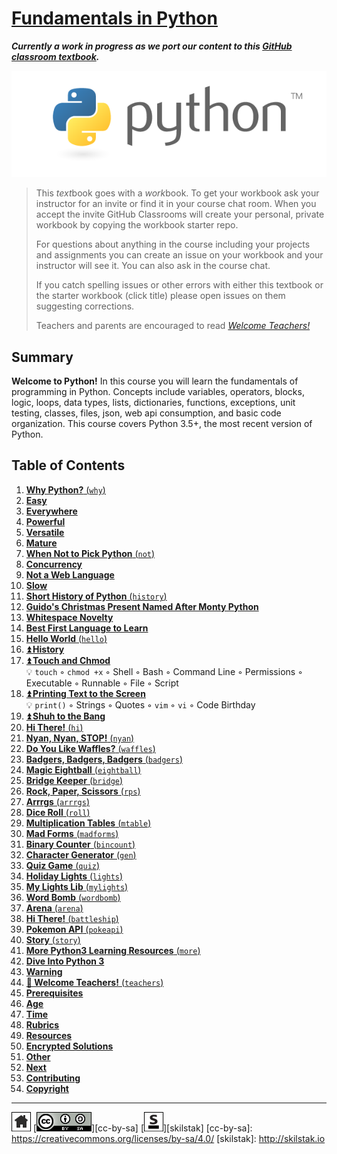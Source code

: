# [Fundamentals in Python][work]
[work]: https://github.com/skilstak/pyfun-work/blob/master/README.md

***Currently a work in progress as we port our content to this [GitHub
classroom textbook][text-work].***

[text-work]: https://blog.skilstak.io/github-as-text-book-and-work-book-828ffada9542#.etr9ts7me

![](/assets/python.png)

> This *text*book goes with a *work*book. To get your workbook ask your
> instructor for an invite or find it in your course chat room.
> When you accept the invite GitHub Classrooms will create your 
> personal, private workbook by copying the workbook starter repo.
> 
> For questions about anything in the course including your projects
> and assignments you can create an issue on your workbook and your
> instructor will see it. You can also ask in the course chat.
> 
> If you catch spelling issues or other errors with either this textbook
> or the starter workbook (click title) please open issues on them
> suggesting corrections.
> 
> Teachers and parents are encouraged to
> read [*Welcome Teachers!*](teachers/README.md)

## Summary

**Welcome to Python!** In this course you will learn the fundamentals
of programming in Python. Concepts include variables, operators,
blocks, logic, loops, data types, lists, dictionaries, functions,
exceptions, unit testing, classes, files, json, web api consumption,
and basic code organization. This course covers Python 3.5+, the most
recent version of Python.

## Table of Contents

1. [**Why Python?** (`why`)](why/README.md)
  1. [**Easy**](why/README.md#easy)
  2. [**Everywhere**](why/README.md#everywhere)
  3. [**Powerful**](why/README.md#powerful)
  4. [**Versatile**](why/README.md#versatile)
  5. [**Mature**](why/README.md#mature)
2. [**When Not to Pick Python** (`not`)](not/README.md)
  1. [**Concurrency**](not/README.md#concurrency)
  2. [**Not a Web Language**](not/README.md#not-a-web-language)
  3. [**Slow**](not/README.md#slow)
3. [**Short History of Python** (`history`)](history/README.md)
  1. [**Guido's Christmas Present Named After Monty Python**](history/README.md#guidos-christmas-present-named-after-monty-python)
  2. [**Whitespace Novelty**](history/README.md#whitespace-novelty)
  3. [**Best First Language to Learn**](history/README.md#best-first-language-to-learn)
4. [**Hello World** (`hello`)](hello/README.md)
  1. [**⏫ History**](hello/README.md#-history)
  2. [**⏫ Touch and Chmod**](hello/README.md#-touch-and-chmod)
      <br>💡 `touch` ◦ `chmod +x` ◦ Shell ◦ Bash ◦ Command Line ◦ Permissions ◦ Executable ◦ Runnable ◦ File ◦ Script
  3. [**⏫ Printing Text to the Screen**](hello/README.md#-printing-text-to-the-screen)
      <br>💡 `print()` ◦ Strings ◦ Quotes ◦ `vim` ◦ `vi` ◦ Code Birthday
  4. [**⏫ Shuh to the Bang**](hello/README.md#-shuh-to-the-bang)
5. [**Hi There!** (`hi`)](hi/README.md)
6. [**Nyan, Nyan, STOP!** (`nyan`)](nyan/README.md)
7. [**Do You Like Waffles?** (`waffles`)](waffles/README.md)
8. [**Badgers, Badgers, Badgers** (`badgers`)](badgers/README.md)
9. [**Magic Eightball** (`eightball`)](eightball/README.md)
10. [**Bridge Keeper** (`bridge`)](bridge/README.md)
11. [**Rock, Paper, Scissors** (`rps`)](rps/README.md)
12. [**Arrrgs** (`arrrgs`)](arrrgs/README.md)
13. [**Dice Roll** (`roll`)](roll/README.md)
14. [**Multiplication Tables** (`mtable`)](mtable/README.md)
15. [**Mad Forms** (`madforms`)](madforms/README.md)
16. [**Binary Counter** (`bincount`)](bincount/README.md)
17. [**Character Generator** (`gen`)](gen/README.md)
18. [**Quiz Game** (`quiz`)](quiz/README.md)
19. [**Holiday Lights** (`lights`)](lights/README.md)
20. [**My Lights Lib** (`mylights`)](mylights/README.md)
21. [**Word Bomb** (`wordbomb`)](wordbomb/README.md)
22. [**Arena** (`arena`)](arena/README.md)
23. [**Hi There!** (`battleship`)](battleship/README.md)
24. [**Pokemon API** (`pokeapi`)](pokeapi/README.md)
25. [**Story** (`story`)](story/README.md)
26. [**More Python3 Learning Resources** (`more`)](more/README.md)
  1. [**Dive Into Python 3**](more/README.md#dive-into-python-3)
  2. [**Warning**](more/README.md#warning)
27. [**🍎 Welcome Teachers!** (`teachers`)](teachers/README.md)
  1. [**Prerequisites**](teachers/README.md#prerequisites)
  2. [**Age**](teachers/README.md#age)
  3. [**Time**](teachers/README.md#time)
  4. [**Rubrics**](teachers/README.md#rubrics)
  5. [**Resources**](teachers/README.md#resources)
  6. [**Encrypted Solutions**](teachers/README.md#encrypted-solutions)
  7. [**Other**](teachers/README.md#other)
  8. [**Next**](teachers/README.md#next)
  9. [**Contributing**](teachers/README.md#contributing)
  10. [**Copyright**](teachers/README.md#copyright)

---
[![home](/assets/home-bw.png)](/README.md)
[![cc-by-sa](/assets/cc-by-sa.png)][cc-by-sa]
[![skilstak](/assets/skilstak-logo-bw.png)][skilstak]
[cc-by-sa]: https://creativecommons.org/licenses/by-sa/4.0/
[skilstak]: http://skilstak.io


